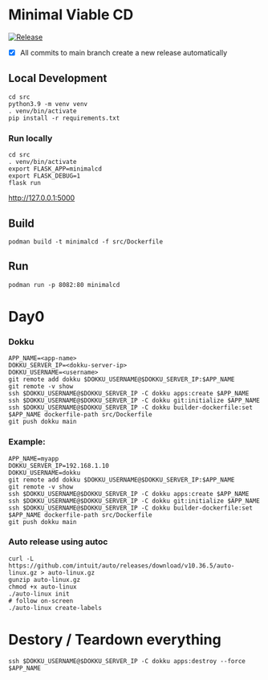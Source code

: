 # Minimal Viable CD

[![Release](https://github.com/KarmaComputing/minimalcd/actions/workflows/release.yml/badge.svg)](https://github.com/KarmaComputing/minimalcd/actions/workflows/release.yml)

- [x] All commits to main branch create a new release automatically

## Local Development

```
cd src
python3.9 -m venv venv
. venv/bin/activate
pip install -r requirements.txt
 ```

### Run locally
```
cd src
. venv/bin/activate
export FLASK_APP=minimalcd
export FLASK_DEBUG=1
flask run
```
http://127.0.0.1:5000

## Build
```
podman build -t minimalcd -f src/Dockerfile
```

## Run
```
podman run -p 8082:80 minimalcd
```

# Day0

### Dokku

```
APP_NAME=<app-name>
DOKKU_SERVER_IP=<dokku-server-ip>
DOKKU_USERNAME=<username>
git remote add dokku $DOKKU_USERNAME@$DOKKU_SERVER_IP:$APP_NAME
git remote -v show
ssh $DOKKU_USERNAME@$DOKKU_SERVER_IP -C dokku apps:create $APP_NAME
ssh $DOKKU_USERNAME@$DOKKU_SERVER_IP -C dokku git:initialize $APP_NAME
ssh $DOKKU_USERNAME@$DOKKU_SERVER_IP -C dokku builder-dockerfile:set $APP_NAME dockerfile-path src/Dockerfile
git push dokku main
```

### Example:
```
APP_NAME=myapp
DOKKU_SERVER_IP=192.168.1.10
DOKKU_USERNAME=dokku
git remote add dokku $DOKKU_USERNAME@$DOKKU_SERVER_IP:$APP_NAME
git remote -v show
ssh $DOKKU_USERNAME@$DOKKU_SERVER_IP -C dokku apps:create $APP_NAME
ssh $DOKKU_USERNAME@$DOKKU_SERVER_IP -C dokku git:initialize $APP_NAME
ssh $DOKKU_USERNAME@$DOKKU_SERVER_IP -C dokku builder-dockerfile:set $APP_NAME dockerfile-path src/Dockerfile
git push dokku main
```

### Auto release using autoc

```
curl -L https://github.com/intuit/auto/releases/download/v10.36.5/auto-linux.gz > auto-linux.gz
gunzip auto-linux.gz
chmod +x auto-linux
./auto-linux init
# follow on-screen
./auto-linux create-labels
```

# Destory / Teardown everything

```
ssh $DOKKU_USERNAME@$DOKKU_SERVER_IP -C dokku apps:destroy --force $APP_NAME
```

